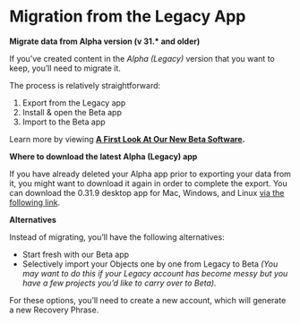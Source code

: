 # Migration from the Legacy App

**Migrate data from Alpha version (v 31.\* and older)**

If you’ve created content in the _Alpha (Legacy)_ version that you want to keep, you’ll need to migrate it.

The process is relatively straightforward:

1. Export from the Legacy app
2. Install & open the Beta app
3. Import to the Beta app

Learn more by viewing [**A First Look At Our New Beta Software**](https://community.anytype.io/t/anytype-spring-town-hall-a-first-look-at-our-new-beta-software/8741)**.**



**Where to download the latest Alpha (Legacy) app**

If you have already deleted your Alpha app prior to exporting your data from it, you might want to download it again in order to complete the export. You can download the 0.31.9 desktop app for Mac, Windows, and Linux [via the following link](../).&#x20;



**Alternatives**&#x20;

Instead of migrating, you’ll have the following alternatives:

* Start fresh with our Beta app
* Selectively import your Objects one by one from Legacy to Beta _(You may want to do this if your Legacy account has become messy but you have a few projects you’d like to carry over to Beta)._

For these options, you’ll need to create a new account, which will generate a new Recovery Phrase.
